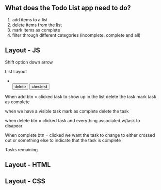 What does the Todo List app need to do?
------
1. add items to a list
2. delete items from the list
3. mark items as complete
4. filter through different categories (incomplete, complete and all)

Layout - JS
------ 
Shift option down arrow

List Layout
<ul class="todo-list">
    <div class="todo">
        <li></li>
        <button>delete</button>
        <button>checked</button>
    </div>
</ul>

When add btn = clicked
    task to show up in the list
    delete the task
    mark task as complete

when we have a visible task
    mark as complete
    delete the task

when delete btn = clicked
    task and everything associated w/task to disapear

When complete btn = clicked
    we want the task to change to either crossed out or something else to indicate that the task is complete

Tasks remaining


Layout - HTML
------


Layout - CSS
------